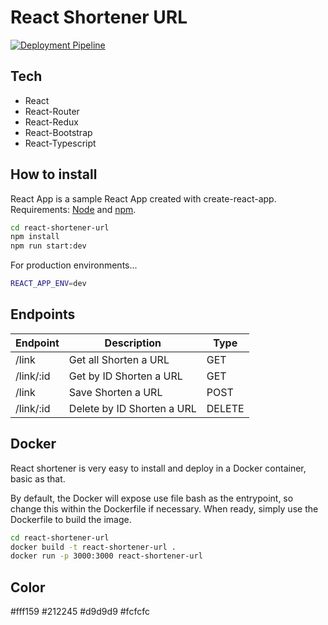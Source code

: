 # React Shortener URL

[![Deployment Pipeline](https://github.com/eucliwoodhell/react-shortener-url/actions/workflows/pipeline.yml/badge.svg)](https://github.com/eucliwoodhell/react-shortener-url/actions/workflows/pipeline.yml)

## Tech

- React
- React-Router
- React-Redux
- React-Bootstrap
- React-Typescript

## How to install
React App is a sample React App created with create-react-app. Requirements: [Node](https://nodejs.org/en/download/) and [npm](https://www.npmjs.com/).

```sh
cd react-shortener-url
npm install
npm run start:dev
```

For production environments...

```sh
REACT_APP_ENV=dev
```


## Endpoints

| Endpoint | Description | Type |
| --- | --- | --- |
| /link  | Get all Shorten a URL | GET |
| /link/:id | Get by ID Shorten a URL | GET |
| /link | Save Shorten a URL | POST |
| /link/:id | Delete by ID Shorten a URL | DELETE |


## Docker

React shortener is very easy to install and deploy in a Docker container, basic as that.

By default, the Docker will expose use file bash as the entrypoint, so change this within the
Dockerfile if necessary. When ready, simply use the Dockerfile to
build the image.

```sh
cd react-shortener-url
docker build -t react-shortener-url .
docker run -p 3000:3000 react-shortener-url
```

## Color

#fff159
#212245
#d9d9d9
#fcfcfc

